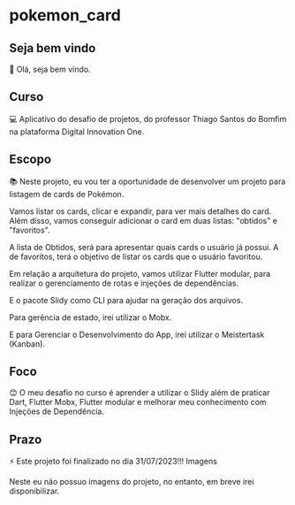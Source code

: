 # pokemon_card

## Seja bem vindo

👋 Olá, seja bem vindo.

## Curso

💻 Aplicativo do desafio de projetos, do professor Thiago Santos do Bomfim na plataforma Digital Innovation One.

## Escopo

📚 Neste projeto, eu vou ter a oportunidade de desenvolver um projeto para listagem de cards de Pokémon.

Vamos listar os cards, clicar e expandir, para ver mais detalhes do card. Além disso, vamos conseguir adicionar o card em duas listas: "obtidos" e "favoritos".

A lista de Obtidos, será para apresentar quais cards o usuário já possui. A de favoritos, terá o objetivo de listar os cards que o usuário favoritou.

Em relação a arquitetura do projeto, vamos utilizar Flutter modular, para realizar o gerenciamento de rotas e injeções de dependências.

E o pacote Slidy como CLI para ajudar na geração dos arquivos.

Para gerência de estado, irei utilizar o Mobx.

E para Gerenciar o Desenvolvimento do App, irei utilizar o Meistertask (Kanban).

## Foco

😊 O meu desafio no curso é aprender a utilizar o Slidy além de praticar Dart, Flutter Mobx, Flutter modular e melhorar meu conhecimento com Injeções de Dependência.

## Prazo

⚡ Este projeto foi finalizado no dia 31/07/2023!!!
Imagens

Neste eu não possuo imagens do projeto, no entanto, em breve irei disponibilizar.
